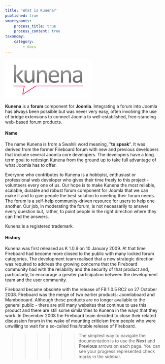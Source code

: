 ```yaml
---
title: 'What is Kunena?'
published: true
smartypants:
    process_title: true
    process_content: true
taxonomy:
    category:
        - docs
---
```


![](kunenalogo.png)

**Kunena** is a **forum** component for **Joomla**. Integrating a forum into Joomla has always been possible but was never very easy, often involving the use of bridge extensions to connect Joomla to well-established, free-standing web-based forum products. 

#### Name
The name Kunena is from a Swahili word meaning, "**to speak**". It was derived from the former Fireboard forum with new and previous developers that include several Joomla core developers. The developers have a long term goal to redesign Kunena from the ground up to take full advantage of what Joomla has to offer. 

Everyone who contributes to Kunena is a hobbyist, enthusiast or professional web developer who gives their time freely to this project - volunteers every one of us. Our hope is to make Kunena the most reliable, scalable, durable and robust forum component for Joomla that we can make it and to give people the best solution to meeting their forum needs. The forum is a self-help community-driven resource for users to help one another. Our job, in moderating the forum, is not necessarily to answer every question but, rather, to point people in the right direction where they can find the answers. 

Kunena is a registered trademark. 




#### History

Kunena was first released as K 1.0.6 on 10 January 2009. At that time Fireboard had become more closed to the public with many locked forum categories. The development team realised that a new strategic direction was required to address the growing concerns that the Fireboard community had with the reliability and the security of that product and, particularly, to encourage a greater participation between the development team and the user community. 

Fireboard became obsolete with the release of FB 1.0.5 RC2 on 27 October 2008. Fireboard was the merge of two earlier products: Joomlaboard and Mamboboard. Although these products are no longer available to the general public - there are still many websites that continue to use this product and there are still some similarities to Kunena in the ways that they work. In December 2008 the Fireboard team decided to close their related discussion forum in the wake of mounting criticism from people who were unwilling to wait for a so-called final/stable release of Fireboard. 



>>>>>> The simplest way to navigate the documentation is to use the **Next** and **Previous** arrows on each page. You can see your progress represented check marks in the sidebar.
